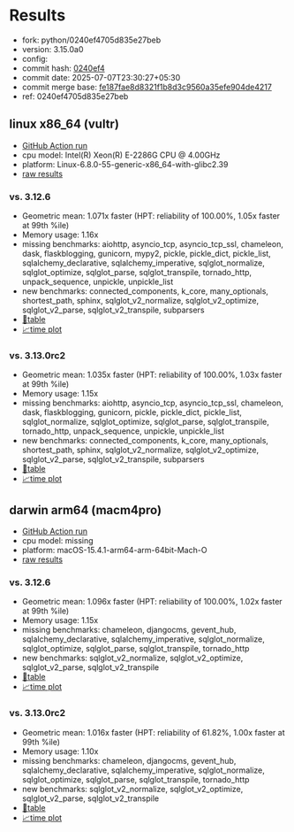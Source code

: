 # Results

- fork: python/0240ef4705d835e27beb
- version: 3.15.0a0
- config: 
- commit hash: [0240ef4](https://github.com/python/cpython/commit/0240ef4)
- commit date: 2025-07-07T23:30:27+05:30
- commit merge base: [fe187fae8d8321f1b8d3c9560a35efe904de4217](https://github.com/python/cpython/commit/fe187fae8d8321f1b8d3c9560a35efe904de4217)
- ref: 0240ef4705d835e27beb

## linux x86_64 (vultr)

- [GitHub Action run](https://github.com/facebookexperimental/free-threading-benchmarking/actions/runs/16130900797)
- cpu model: Intel(R) Xeon(R) E-2286G CPU @ 4.00GHz
- platform: Linux-6.8.0-55-generic-x86_64-with-glibc2.39
- [raw results](bm-20250707-vultr-x86_64-python-0240ef4705d835e27beb-3.15.0a0-0240ef4.json)

### vs. 3.12.6

- Geometric mean: 1.071x faster (HPT: reliability of 100.00%, 1.05x faster at 99th %ile)
- Memory usage: 1.16x
- missing benchmarks: aiohttp, asyncio_tcp, asyncio_tcp_ssl, chameleon, dask, flaskblogging, gunicorn, mypy2, pickle, pickle_dict, pickle_list, sqlalchemy_declarative, sqlalchemy_imperative, sqlglot_normalize, sqlglot_optimize, sqlglot_parse, sqlglot_transpile, tornado_http, unpack_sequence, unpickle, unpickle_list
- new benchmarks: connected_components, k_core, many_optionals, shortest_path, sphinx, sqlglot_v2_normalize, sqlglot_v2_optimize, sqlglot_v2_parse, sqlglot_v2_transpile, subparsers
- [📄table](bm-20250707-vultr-x86_64-python-0240ef4705d835e27beb-3.15.0a0-0240ef4-vs-3.12.6.md)
- [📈time plot](bm-20250707-vultr-x86_64-python-0240ef4705d835e27beb-3.15.0a0-0240ef4-vs-3.12.6.svg)

### vs. 3.13.0rc2

- Geometric mean: 1.035x faster (HPT: reliability of 100.00%, 1.03x faster at 99th %ile)
- Memory usage: 1.15x
- missing benchmarks: aiohttp, asyncio_tcp, asyncio_tcp_ssl, chameleon, dask, flaskblogging, gunicorn, pickle, pickle_dict, pickle_list, sqlglot_normalize, sqlglot_optimize, sqlglot_parse, sqlglot_transpile, tornado_http, unpack_sequence, unpickle, unpickle_list
- new benchmarks: connected_components, k_core, many_optionals, shortest_path, sphinx, sqlglot_v2_normalize, sqlglot_v2_optimize, sqlglot_v2_parse, sqlglot_v2_transpile, subparsers
- [📄table](bm-20250707-vultr-x86_64-python-0240ef4705d835e27beb-3.15.0a0-0240ef4-vs-3.13.0rc2.md)
- [📈time plot](bm-20250707-vultr-x86_64-python-0240ef4705d835e27beb-3.15.0a0-0240ef4-vs-3.13.0rc2.svg)

## darwin arm64 (macm4pro)

- [GitHub Action run](https://github.com/facebookexperimental/free-threading-benchmarking/actions/runs/16130900797)
- cpu model: missing
- platform: macOS-15.4.1-arm64-arm-64bit-Mach-O
- [raw results](bm-20250707-macm4pro-arm64-python-0240ef4705d835e27beb-3.15.0a0-0240ef4.json)

### vs. 3.12.6

- Geometric mean: 1.096x faster (HPT: reliability of 100.00%, 1.02x faster at 99th %ile)
- Memory usage: 1.15x
- missing benchmarks: chameleon, djangocms, gevent_hub, sqlalchemy_declarative, sqlalchemy_imperative, sqlglot_normalize, sqlglot_optimize, sqlglot_parse, sqlglot_transpile, tornado_http
- new benchmarks: sqlglot_v2_normalize, sqlglot_v2_optimize, sqlglot_v2_parse, sqlglot_v2_transpile
- [📄table](bm-20250707-macm4pro-arm64-python-0240ef4705d835e27beb-3.15.0a0-0240ef4-vs-3.12.6.md)
- [📈time plot](bm-20250707-macm4pro-arm64-python-0240ef4705d835e27beb-3.15.0a0-0240ef4-vs-3.12.6.svg)

### vs. 3.13.0rc2

- Geometric mean: 1.016x faster (HPT: reliability of 61.82%, 1.00x faster at 99th %ile)
- Memory usage: 1.10x
- missing benchmarks: chameleon, djangocms, gevent_hub, sqlalchemy_declarative, sqlalchemy_imperative, sqlglot_normalize, sqlglot_optimize, sqlglot_parse, sqlglot_transpile, tornado_http
- new benchmarks: sqlglot_v2_normalize, sqlglot_v2_optimize, sqlglot_v2_parse, sqlglot_v2_transpile
- [📄table](bm-20250707-macm4pro-arm64-python-0240ef4705d835e27beb-3.15.0a0-0240ef4-vs-3.13.0rc2.md)
- [📈time plot](bm-20250707-macm4pro-arm64-python-0240ef4705d835e27beb-3.15.0a0-0240ef4-vs-3.13.0rc2.svg)

